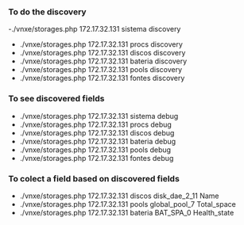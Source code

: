 ### To do the discovery

-./vnxe/storages.php 172.17.32.131 sistema discovery
- ./vnxe/storages.php 172.17.32.131 procs discovery
- ./vnxe/storages.php 172.17.32.131 discos discovery
- ./vnxe/storages.php 172.17.32.131 bateria discovery
- ./vnxe/storages.php 172.17.32.131 pools discovery 
- ./vnxe/storages.php 172.17.32.131 fontes discovery


### To see discovered fields

- ./vnxe/storages.php 172.17.32.131 sistema debug
- ./vnxe/storages.php 172.17.32.131 procs debug
- ./vnxe/storages.php 172.17.32.131 discos debug
- ./vnxe/storages.php 172.17.32.131 bateria debug
- ./vnxe/storages.php 172.17.32.131 pools debug
- ./vnxe/storages.php 172.17.32.131 fontes debug

### To colect a field based on discovered fields
- ./vnxe/storages.php 172.17.32.131 discos disk_dae_2_11 Name
- ./vnxe/storages.php 172.17.32.131 pools global_pool_7 Total_space
- ./vnxe/storages.php 172.17.32.131 bateria BAT_SPA_0 Health_state
